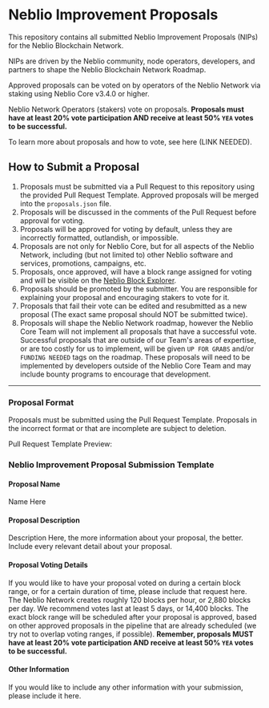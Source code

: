 # Neblio Improvement Proposals

This repository contains all submitted Neblio Improvement Proposals (NIPs) for the Neblio Blockchain Network. 

NIPs are driven by the Neblio community, node operators, developers, and partners to shape the Neblio Blockchain Network Roadmap.

Approved proposals can be voted on by operators of the Neblio Network via staking using Neblio Core v3.4.0 or higher. 

Neblio Network Operators (stakers) vote on proposals. **Proposals must have at least 20% vote participation AND receive at least 50% `YEA` votes to be successful.**

To learn more about proposals and how to vote, see here (LINK NEEDED). 

## How to Submit a Proposal

1. Proposals must be submitted via a Pull Request to this repository using the provided Pull Request Template. Approved proposals will be merged into the `proposals.json` file. 
2. Proposals will be discussed in the comments of the Pull Request before approval for voting. 
3. Proposals will be approved for voting by default, unless they are incorrectly formatted, outlandish, or impossible. 
4. Proposals are not only for Neblio Core, but for all aspects of the Neblio Network, including (but not limited to) other Neblio software and services, promotions, campaigns, etc.
5. Proposals, once approved, will have a block range assigned for voting and will be visible on the [Neblio Block Explorer](https://explorer.nebl.io/proposals).
6. Proposals should be promoted by the submitter. You are responsible for explaining your proposal and encouraging stakers to vote for it. 
7. Proposals that fail their vote can be edited and resubmitted as a new proposal (The exact same proposal should NOT be submitted twice).
8. Proposals will shape the Neblio Network roadmap, however the Neblio Core Team will not implement all proposals that have a successful vote. Successful proposals that are outside of our Team's areas of expertise, or are too costly for us to implement, will be given `UP FOR GRABS` and/or `FUNDING NEEDED` tags on the roadmap. These proposals will need to be implemented by developers outside of the Neblio Core Team and may include bounty programs to encourage that development. 

---

### Proposal Format

Proposals must be submitted using the Pull Request Template. Proposals in the incorrect format or that are incomplete are subject to deletion.

Pull Request Template Preview:
### Neblio Improvement Proposal Submission Template

#### Proposal Name
Name Here

#### Proposal Description
Description Here, the more information about your proposal, the better. Include every relevant detail about your proposal.

#### Proposal Voting Details
If you would like to have your proposal voted on during a certain block range, or for a certain duration of time, please include that request here. The Neblio Network creates roughly 120 blocks per hour, or 2,880 blocks per day. We recommend votes last at least 5 days, or 14,400 blocks. The exact block range will be scheduled after your proposal is approved, based on other approved proposals in the pipeline that are already scheduled (we try not to overlap voting ranges, if possible). **Remember, proposals MUST have at least 20% vote participation AND receive at least 50% `YEA` votes to be successful.**

#### Other Information
If you would like to include any other information with your submission, please include it here. 

